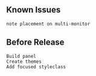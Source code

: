 Known Issues
------------
    note placement on multi-monitor

Before Release
--------------
    Build panel
    Create themes
    Add focused styleclass
